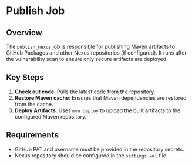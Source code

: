 # Publish Job

## Overview
The `publish_nexus` job is responsible for publishing Maven artifacts to GitHub Packages and other Nexus repositories (if configured). It runs after the vulnerability scan to ensure only secure artifacts are deployed.

## Key Steps
1. **Check out code**: Pulls the latest code from the repository.
2. **Restore Maven cache**: Ensures that Maven dependencies are restored from the cache.
3. **Deploy Artifacts**: Uses `mvn deploy` to upload the built artifacts to the configured Maven repository.

## Requirements
- GitHub PAT and username must be provided in the repository secrets.
- Nexus repository should be configured in the `settings.xml` file.
